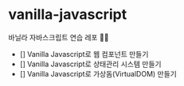 # vanilla-javascript

바닐라 자바스크립트 연습 레포 🏄‍♀️

- [] Vanilla Javascript로 웹 컴포넌트 만들기
- [] Vanilla Javascript로 상태관리 시스템 만들기
- [] Vanilla Javascript로 가상돔(VirtualDOM) 만들기
